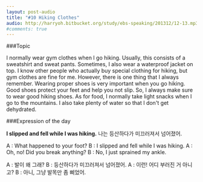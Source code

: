 ```yaml
---
layout: post-audio
title: "#10 Hiking Clothes"
audio: http://harryoh.bitbucket.org/study/ebs-speaking/201312/12-13.mp3
#comments: true
---
```


###Topic

I normally wear gym clothes when I go hiking. Usually, this consists of a sweatshirt and sweat pants. Sometimes, I also wear a waterproof jacket on top. I know other people who actually buy special clothing for hiking, but gym clothes are fine for me. However, there is one thing that I always remember. Wearing proper shoes is very important when you go hiking. Good shoes protect your feet and help you not slip. So, I always make sure to wear good hiking shoes. As for food, I normally take light snacks when I go to the mountains. I also take plenty of water so that I don't get dehydrated.

###Expression‍ of the day

**I slipped and fell while I was hiking.**
나는 등산하다가 미끄러져서 넘어졌어.

A : What happened to your foot?
B : I slipped and fell while I was hiking.
A : Oh, no! Did you break anything?
B : No, I just sprained my ankle.

A : 발이 왜 그래?
B : 등산하다가 미끄러져서 넘어졌어.
A : 이런! 어디 부러진 거 아니고?
B : 아니, 그냥 발목만 좀 삐었어.
